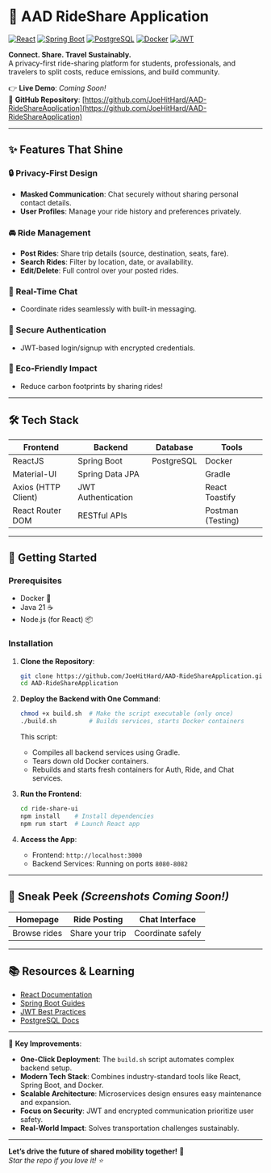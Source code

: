 # 🚗 AAD RideShare Application 

[![React](https://img.shields.io/badge/React-18.2.0-%2361DAFB?logo=react)](https://reactjs.org/)
[![Spring Boot](https://img.shields.io/badge/Spring%20Boot-3.1.5-%236DB33F?logo=spring)](https://spring.io/projects/spring-boot)
[![PostgreSQL](https://img.shields.io/badge/PostgreSQL-16.0-%23316192?logo=postgresql)](https://www.postgresql.org/)
[![Docker](https://img.shields.io/badge/Docker-24.0.7-%232496ED?logo=docker)](https://www.docker.com/)
[![JWT](https://img.shields.io/badge/JWT-Auth-%23000000?logo=jsonwebtokens)](https://jwt.io/)

**Connect. Share. Travel Sustainably.**  
A privacy-first ride-sharing platform for students, professionals, and travelers to split costs, reduce emissions, and build community.  

👉 **Live Demo**: *Coming Soon!*  
🔗 **GitHub Repository**: [https://github.com/JoeHitHard/AAD-RideShareApplication](https://github.com/JoeHitHard/AAD-RideShareApplication)

---

## ✨ Features That Shine

### 🔒 Privacy-First Design
- **Masked Communication**: Chat securely without sharing personal contact details.
- **User Profiles**: Manage your ride history and preferences privately.

### 🚘 Ride Management
- **Post Rides**: Share trip details (source, destination, seats, fare).
- **Search Rides**: Filter by location, date, or availability.
- **Edit/Delete**: Full control over your posted rides.

### 💬 Real-Time Chat
- Coordinate rides seamlessly with built-in messaging.

### 🔐 Secure Authentication
- JWT-based login/signup with encrypted credentials.

### 🌱 Eco-Friendly Impact
- Reduce carbon footprints by sharing rides!

---

## 🛠️ Tech Stack

| **Frontend**       | **Backend**              | **Database**   | **Tools**          |
|---------------------|--------------------------|----------------|--------------------|
| ReactJS             | Spring Boot              | PostgreSQL     | Docker             |
| Material-UI         | Spring Data JPA          |                | Gradle             |
| Axios (HTTP Client) | JWT Authentication       |                | React Toastify     |
| React Router DOM    | RESTful APIs             |                | Postman (Testing)  |

---

## 🚀 Getting Started

### Prerequisites
- Docker 🐳
- Java 21 ☕
- Node.js (for React) 📦

### Installation

1. **Clone the Repository**:
   ```bash
   git clone https://github.com/JoeHitHard/AAD-RideShareApplication.git
   cd AAD-RideShareApplication

2. **Deploy the Backend with One Command**:
   ```bash
   chmod +x build.sh  # Make the script executable (only once)
   ./build.sh         # Builds services, starts Docker containers
   ```
   This script:
   - Compiles all backend services using Gradle.
   - Tears down old Docker containers.
   - Rebuilds and starts fresh containers for Auth, Ride, and Chat services.

3. **Run the Frontend**:
   ```bash
   cd ride-share-ui
   npm install    # Install dependencies
   npm run start  # Launch React app
   ```

4. **Access the App**:
   - Frontend: `http://localhost:3000`
   - Backend Services: Running on ports `8080-8082`

---

## 📸 Sneak Peek *(Screenshots Coming Soon!)*

| **Homepage** | **Ride Posting** | **Chat Interface** |
|--------------|-------------------|--------------------|
| Browse rides | Share your trip   | Coordinate safely  |

---

## 📚 Resources & Learning
- [React Documentation](https://reactjs.org/)
- [Spring Boot Guides](https://spring.io/projects/spring-boot)
- [JWT Best Practices](https://jwt.io/introduction)
- [PostgreSQL Docs](https://www.postgresql.org/docs/)

---

🌟 **Key Improvements**:
- **One-Click Deployment**: The `build.sh` script automates complex backend setup.
- **Modern Tech Stack**: Combines industry-standard tools like React, Spring Boot, and Docker.
- **Scalable Architecture**: Microservices design ensures easy maintenance and expansion.
- **Focus on Security**: JWT and encrypted communication prioritize user safety.
- **Real-World Impact**: Solves transportation challenges sustainably.

---

**Let’s drive the future of shared mobility together!** 🚀  
*Star the repo if you love it! ⭐*
